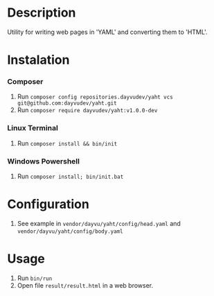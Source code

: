 # Description
Utility for writing web pages in 'YAML' and converting them to 'HTML'.

# Instalation
### Composer
1. Run `composer config repositories.dayvudev/yaht vcs git@github.com:dayvudev/yaht.git`
1. Run `composer require dayvudev/yaht:v1.0.0-dev`
### Linux Terminal
1. Run `composer install && bin/init`
### Windows Powershell
1. Run `composer install; bin/init.bat`

# Configuration
1. See example in `vendor/dayvu/yaht/config/head.yaml` and `vendor/dayvu/yaht/config/body.yaml`

# Usage
1. Run `bin/run`
1. Open file `result/result.html` in a web browser.